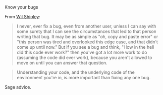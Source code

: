 Know your bugs

From [Wil Shipley][]:

> I never, ever fix a bug, even from another user, unless I can say
  with some surety that I can see the circumstances that led to that
  person writing that bug. It may be as simple as "oh, copy and paste
  error" or "this person was tired and overlooked this edge case, and
  that didn't come up until now." But if you see a bug and think, "How
  in the hell did this code ever work?" then you've got a lot more
  work to do (assuming the code did ever work), because you aren't
  allowed to move on until you can answer that question.

> Understanding your code, and the underlying code of the environment
  you're in, is more important than fixing any one bug.

Sage advice.

[Wil Shipley]: http://wilshipley.com/blog/2006/03/pimp-my-code-part-8-mary-mary-why-you.html

